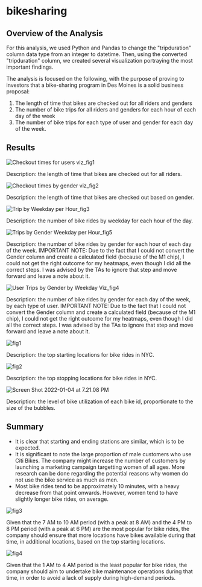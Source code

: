 # bikesharing

## Overview of the Analysis

For this analysis, we used Python and Pandas to change the "tripduration" column data type from an integer to datetime. Then, using the converted "tripduration" column, we created several visualization portraying the most important findings.

The analysis is focused on the following, with the purpose of proving to investors that a bike-sharing program in Des Moines is a solid business proposal:

1. The length of time that bikes are checked out for all riders and genders
2. The number of bike trips for all riders and genders for each hour of each day of the week
3. The number of bike trips for each type of user and gender for each day of the week.



## Results


![Checkout times for users viz_fig1](https://github.com/Irina-Preotescu/bikesharing/blob/d988ce4ef177d8ccf36eb3b2cdbf2a92c6d6dd11/Checkout%20times%20for%20users%20viz_fig1.png)

Description: the length of time that bikes are checked out for all riders.



![Checkout times by gender viz_fig2](https://github.com/Irina-Preotescu/bikesharing/blob/a8bd34007a9b88e15aea43fc2b1fcad45fefbdad/Checkout%20times%20by%20gender%20viz_fig2.png)

Description: the length of time that bikes are checked out based on gender.



![Trip by Weekday per Hour_fig3](https://github.com/Irina-Preotescu/bikesharing/blob/a8bd34007a9b88e15aea43fc2b1fcad45fefbdad/Trip%20by%20Weekday%20per%20Hour_fig3.png)

Description: the number of bike rides by weekday for each hour of the day.



![Trips by Gender Weekday per Hour_fig5](https://github.com/Irina-Preotescu/bikesharing/blob/a8bd34007a9b88e15aea43fc2b1fcad45fefbdad/Trips%20by%20Gender%20Weekday%20per%20Hour_fig5.png)

Description: the number of bike rides by gender for each hour of each day of the week.
IMPORTANT NOTE: Due to the fact that I could not convert the Gender column and create a calculated field (because of the M1 chip), I could not get the right outcome for my heatmaps, even though I did all the correct steps. I was advised by the TAs to ignore that step and move forward and leave a note about it.


![User Trips by Gender by Weekday Viz_fig4](https://github.com/Irina-Preotescu/bikesharing/blob/a8bd34007a9b88e15aea43fc2b1fcad45fefbdad/User%20Trips%20by%20Gender%20by%20Weekday%20Viz_fig4.png)

Description: the number of bike rides by gender for each day of the week, by each type of user.
IMPORTANT NOTE: Due to the fact that I could not convert the Gender column and create a calculated field (because of the M1 chip), I could not get the right outcome for my heatmaps, even though I did all the correct steps. I was advised by the TAs to ignore that step and move forward and leave a note about it.


![fig1](https://github.com/Irina-Preotescu/bikesharing/blob/6227aadd98607795ee76d6f4eb25b1135c18fbde/fig1.png)

Description: the top starting locations for bike rides in NYC.



![fig2](https://github.com/Irina-Preotescu/bikesharing/blob/6227aadd98607795ee76d6f4eb25b1135c18fbde/fig2.png)

Description: the top stopping locations for bike rides in NYC.



![Screen Shot 2022-01-04 at 7.21.08 PM](https://github.com/Irina-Preotescu/bikesharing/blob/6227aadd98607795ee76d6f4eb25b1135c18fbde/Screen%20Shot%202022-01-04%20at%207.21.08%20PM.png)

Description: the level of bike utilization of each bike id, proportionate to the size of the bubbles.



## Summary


* It is clear that starting and ending stations are similar, which is to be expected.
* It is significant to note the large proportion of male customers who use Citi Bikes. The company might increase the number of customers by launching a marketing campaign targetting women of all ages. More research can be done regarding the potential reasons why women do not use the bike service as much as men.
* Most bike rides tend to be approximately 10 minutes, with a heavy decrease from that point onwards. However, women tend to have slightly longer bike rides, on average. 



![fig3](https://github.com/Irina-Preotescu/bikesharing/blob/fad6218ce7016072cb7db3ecdf25269aaa019822/fig3.png)

Given that the 7 AM to 10 AM period (with a peak at 8 AM) and the 4 PM to 8 PM period (with a peak at 6 PM) are the most popular for bike rides, the company should ensure that more locations have bikes available during that time, in additional locations, based on the top starting locations.



![fig4](https://github.com/Irina-Preotescu/bikesharing/blob/383645df9f592ebeb0d40883c913f97f92cee5a7/fig4.png)

Given that the 1 AM to 4 AM period is the least popular for bike rides, the company should aim to undertake bike maintenance operations during that time, in order to avoid a lack of supply during high-demand periods.
